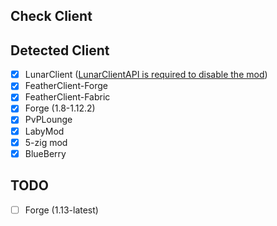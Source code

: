 ## Check Client

## Detected Client
- [x] LunarClient ([LunarClientAPI is required to disable the mod](https://github.com/LunarClient/BukkitAPI))
- [x] FeatherClient-Forge
- [x] FeatherClient-Fabric
- [x] Forge (1.8-1.12.2)
- [x] PvPLounge
- [x] LabyMod
- [x] 5-zig mod
- [x] BlueBerry

## TODO
- [ ] Forge (1.13-latest)
